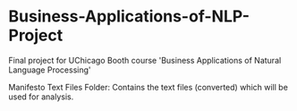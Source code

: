 # Business-Applications-of-NLP-Project
Final project for UChicago Booth course 'Business Applications of Natural Language Processing'


Manifesto Text Files Folder:
  Contains the text files (converted) which will be used for analysis.
  
